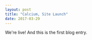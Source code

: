 ```yaml
---
layout: post
title: "Calcium, Site Launch"
date: 2017-03-29
---
```


We're live! And this is the first blog entry.